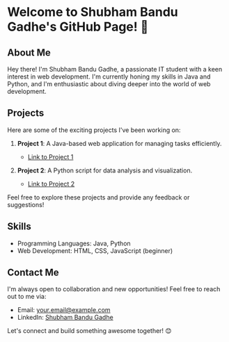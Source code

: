 # Welcome to Shubham Bandu Gadhe's GitHub Page! 👋

## About Me
Hey there! I'm Shubham Bandu Gadhe, a passionate IT student with a keen interest in web development. I'm currently honing my skills in Java and Python, and I'm enthusiastic about diving deeper into the world of web development.

## Projects
Here are some of the exciting projects I've been working on:

1. **Project 1**: A Java-based web application for managing tasks efficiently.
   - [Link to Project 1](link-to-project-1)

2. **Project 2**: A Python script for data analysis and visualization.
   - [Link to Project 2](link-to-project-2)

Feel free to explore these projects and provide any feedback or suggestions!

## Skills
- Programming Languages: Java, Python
- Web Development: HTML, CSS, JavaScript (beginner)

## Contact Me
I'm always open to collaboration and new opportunities! Feel free to reach out to me via:
- Email: your.email@example.com
- LinkedIn: [Shubham Bandu Gadhe](link-to-linkedin-profile)

Let's connect and build something awesome together! 😊
